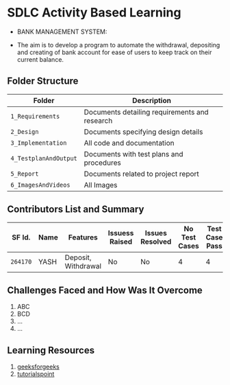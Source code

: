 # SDLC Activity Based Learning

* BANK MANAGEMENT SYSTEM:
- The aim is to develop a program to automate the withdrawal, depositing and creating of bank account for ease of users to keep track on their current balance.


## Folder Structure
Folder               | Description
---------------------|------------------------------------------
`1_Requirements`     | Documents detailing requirements and research
`2_Design`           | Documents specifying design details
`3_Implementation`   | All code and documentation
`4_TestplanAndOutput`| Documents with test plans and procedures
`5_Report`           | Documents related to project report
`6_ImagesAndVideos`  | All Images

## Contributors List and Summary

SF Id. |  Name   |    Features    | Issuess Raised |Issues Resolved|No Test Cases|Test Case Pass
-------|---------|----------------|----------------|---------------|-------------|--------------
`264170` | YASH  | Deposit, Withdrawal     | No     | No   | 4   | 4 |     
   

## Challenges Faced and How Was It Overcome

1. ABC
2. BCD
3. ...
4. ...

## Learning Resources
1. [geeksforgeeks](https://www.geeksforgeeks.org/c-programming-language/)
2. [tutorialspoint](https://www.tutorialspoint.com/cprogramming/index.htm)

